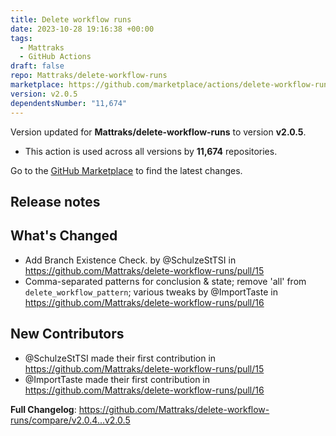 ```yaml
---
title: Delete workflow runs
date: 2023-10-28 19:16:38 +00:00
tags:
  - Mattraks
  - GitHub Actions
draft: false
repo: Mattraks/delete-workflow-runs
marketplace: https://github.com/marketplace/actions/delete-workflow-runs
version: v2.0.5
dependentsNumber: "11,674"
---
```



Version updated for **Mattraks/delete-workflow-runs** to version **v2.0.5**.
- This action is used across all versions by **11,674** repositories.

Go to the [GitHub Marketplace](https://github.com/marketplace/actions/delete-workflow-runs) to find the latest changes.

## Release notes

## What's Changed
* Add Branch Existence Check. by @SchulzeStTSI in https://github.com/Mattraks/delete-workflow-runs/pull/15
* Comma-separated patterns for conclusion & state; remove 'all' from `delete_workflow_pattern`; various tweaks by @ImportTaste in https://github.com/Mattraks/delete-workflow-runs/pull/16

## New Contributors
* @SchulzeStTSI made their first contribution in https://github.com/Mattraks/delete-workflow-runs/pull/15
* @ImportTaste made their first contribution in https://github.com/Mattraks/delete-workflow-runs/pull/16

**Full Changelog**: https://github.com/Mattraks/delete-workflow-runs/compare/v2.0.4...v2.0.5

